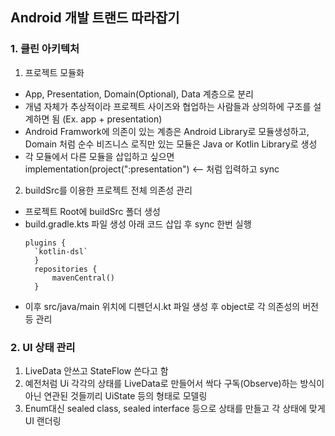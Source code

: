 ## Android 개발 트랜드 따라잡기
### 1. 클린 아키텍처
1) 프로젝트 모듈화
- App, Presentation, Domain(Optional), Data 계층으로 분리
- 개념 자체가 추상적이라 프로젝트 사이즈와 협업하는 사람들과 상의하에 구조를 설계하면 됨 (Ex. app + presentation)
- Android Framwork에 의존이 있는 계층은 Android Library로 모듈생성하고, Domain 처럼 순수 비즈니스 로직만 있는 모듈은 Java or Kotlin Library로 생성
- 각 모듈에서 다른 모듈을 삽입하고 싶으면 implementation(project(":presentation") <-- 처럼 입력하고 sync
2) buildSrc를 이용한 프로젝트 전체 의존성 관리
- 프로젝트 Root에 buildSrc 폴더 생성
- build.gradle.kts 파일 생성 아래 코드 삽입 후 sync 한번 실행
  ```
  plugins {
    `kotlin-dsl`
	}
	repositories {
	    mavenCentral()
	}
  ```
- 이후 src/java/main 위치에 디펜던시.kt 파일 생성 후 object로 각 의존성의 버전 등 관리
### 2. UI 상태 관리
1) LiveData 안쓰고 StateFlow 쓴다고 함
2) 예전처럼 Ui 각각의 상태를 LiveData로 만들어서 싹다 구독(Observe)하는 방식이 아닌 연관된 것들끼리 UiState 등의 형태로 모델링
3) Enum대신 sealed class, sealed interface 등으로 상태를 만들고 각 상태에 맞게 UI 랜더링
